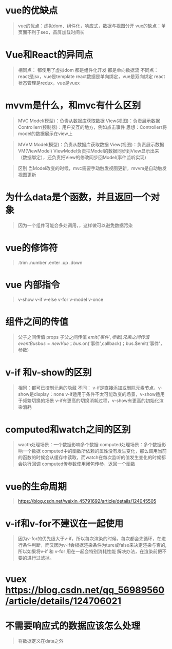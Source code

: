 # vue的优缺点
> vue的优点：虚拟dom、组件化，响应式，数据与视图分开
> vue的缺点：单页面不利于seo，首屏加载时间长

# Vue和React的异同点
> 相同点：
> 都使用了虚拟dom
> 都是组件化开发
> 都是单向数据流
> 不同点：
> react是jsx，vue是template
> react数据是单向绑定，vue是双向绑定
> react状态管理是redux，vue是vuex

# mvvm是什么，和mvc有什么区别
> MVC
> Model(模型)：负责从数据库获取数据
> View(视图)：负责展示数据
> Controllerr(控制器)：用户交互的地方，例如点击事件
> 思想：Controllerr将model的数据展示在view上

> MVVM
> Model(模型)：负责从数据库获取数据
> View(视图)：负责展示数据
> VM(ViewModel) ViewModel负责把Model的数据同步到View显示出来（数据绑定），还负责把View的修改同步回Model(事件监听实现)

>区别
> 当Model改变的时候，mvc需要手动触发视图更新，mvvm是自动触发视图更新

# 为什么data是个函数，并且返回一个对象
> 因为一个组件可能会多处调用，，这样做可以避免数据污染

# vue的修饰符
> .trim
> .number
> .enter
> .up
> .down
# vue 内部指令
> v-show
> v-if
> v-else
> v-for
> v-model
> v-once

# 组件之间的传值
> 父子之间传值 props
> 子父之间传值 $emit('事件',参数)
> 兄弟之间传值  eventBus bus = new Vue；bus.$on('事件',callback)；bus.$emit('事件'，参数)

# v-if 和v-show的区别
> 相同：都可已控制元素的隐藏
> 不同：
> v-if是直接添加或删除元素节点，v-show是display：none
> v-if适用于条件不太可能改变的场景，v-show适用于频繁切换的场景
> v-if有更高的切换消耗过程，v-show有更高的初始化渲染消耗

# computed和watch之间的区别
> wacth处理场景：一个数据影响多个数据
> computed处理场景：多个数据影响一个数据
> computed中的函数所依赖的属性没有发生变化，那么调用当前的函数的时候会从缓存中读取，而watch在每次监听的值发生变化的时候都会执行回调
> computed传参数使用闭包传参，返回一个函数

# vue的生命周期
> https://blog.csdn.net/weixin_45791692/article/details/124045505
# v-if和v-for不建议在一起使用
> 因为v-for的优先级大于v-if，所以每次渲染的时候，每次都会先循环，在进行条件判断，而又因为v-if会根据渲染条件为ture或false来决定渲染与否的,所以如果将v-if 和 v-for 用在一起会特别消耗性能
> 解决办法，在渲染前把不要的进行过滤掉。

# vuex  https://blog.csdn.net/qq_56989560/article/details/124706021

# 不需要响应式的数据应该怎么处理
> 将数据定义在data之外